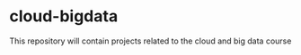 cloud-bigdata
=============

This repository will contain projects related to the cloud and big data course
